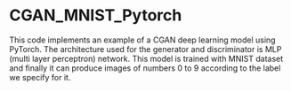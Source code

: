 # CGAN_MNIST_Pytorch
This code implements an example of a CGAN deep learning model using PyTorch. The architecture used for the generator and discriminator is MLP (multi layer perceptron) network. This model is trained with MNIST dataset and finally it can produce images of numbers 0 to 9 according to the label we specify for it.
